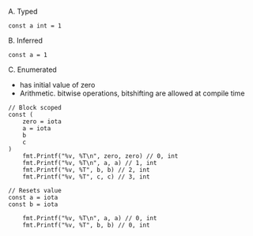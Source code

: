 A. Typed

`const a int = 1`

B. Inferred

`const a = 1`

C. Enumerated

- has initial value of zero
- Arithmetic. bitwise operations, bitshifting are allowed at compile time

```
// Block scoped
const (
    zero = iota
	a = iota
	b
    c
)
    fmt.Printf("%v, %T\n", zero, zero) // 0, int
	fmt.Printf("%v, %T\n", a, a) // 1, int
	fmt.Printf("%v, %T", b, b) // 2, int
    fmt.Printf("%v, %T", c, c) // 3, int

// Resets value
const a = iota
const b = iota

    fmt.Printf("%v, %T\n", a, a) // 0, int
	fmt.Printf("%v, %T", b, b) // 0, int
```
